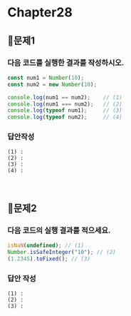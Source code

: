 # Chapter28
## 📌문제1
### 다음 코드를 실행한 결과를 작성하시오.
```js
const num1 = Number(10);
const num2 = new Number(10);

console.log(num1 == num2);    // (1)
console.log(num1 === num2);   // (2)
console.log(typeof num1);     // (3)
console.log(typeof num2);     // (4)
```
### 답안작성
```
(1) : 
(2) : 
(3) : 
(4) : 
```

<br>

## 📌문제2

### 다음 코드의 실행 결과를 적으세요.

```js
isNaN(undefined); // (1)
Number.isSafeInteger("10"); // (2)
(1.2345).toFixed(); // (3)
```

### 답안 작성

```
(1) :
(2) :
(3) :
```

<br>
